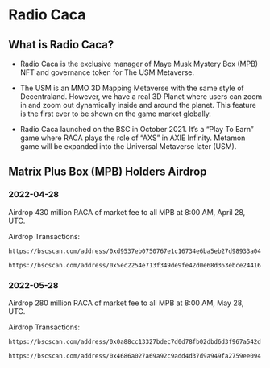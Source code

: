 # Radio Caca

## What is Radio Caca?

- Radio Caca is the exclusive manager of Maye Musk Mystery Box (MPB) NFT and governance token for The USM Metaverse.

- The USM is an MMO 3D Mapping Metaverse with the same style of Decentraland. However, we have a real 3D Planet where users can zoom in and zoom out dynamically inside and around the planet.  This feature is the first ever to be shown on the game market globally.

- Radio Caca launched <Metamon> on the BSC in October 2021. It’s a “Play To Earn” game where RACA plays the role of “AXS” in AXIE Infinity. Metamon game will be expanded into the Universal Metaverse later (USM).

## Matrix Plus Box (MPB) Holders Airdrop

### 2022-04-28
Airdrop 430 million RACA of market fee to all MPB at 8:00 AM, April 28, UTC.

Airdrop Transactions:
```
https://bscscan.com/address/0xd9537eb0750767e1c16734e6ba5eb27d98933a04

https://bscscan.com/address/0x5ec2254e713f349de9fe42d0e68d363ebce24416
```

### 2022-05-28
Airdrop 280 million RACA of market fee to all MPB at 8:00 AM, May 28, UTC.

Airdrop Transactions:
```
https://bscscan.com/address/0x0a88cc13327bdec7d0d78fb02dbd6d3f967a542d

https://bscscan.com/address/0x4686a027a69a92c9add4d37d9a949fa2759ee094
```

